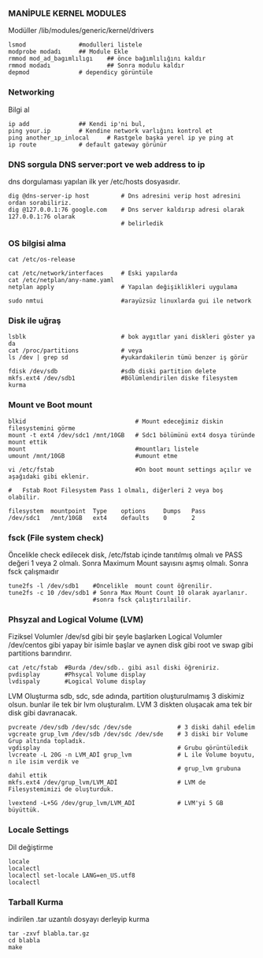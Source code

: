 
### MANİPULE KERNEL MODULES
Modüller /lib/modules/generic/kernel/drivers

```
lsmod				#modulleri listele
modprobe modadı 	## Module Ekle
rmmod mod_ad_bagımlılıgı	## önce bağımlılığını kaldır
rmmod modadı				## Sonra modulu kaldır
depmod 				# dependicy görüntüle 

```
### Networking
Bilgi al
```
ip add				## Kendi ip'ni bul, 
ping your.ip 		# Kendine network varlığını kontrol et
ping another_ıp_inlocal		# Rastgele başka yerel ip ye ping at 
ip route 			# default gateway görünür
```

### DNS sorgula DNS server:port ve web address to ip
dns dorgulaması yapılan ilk yer /etc/hosts dosyasıdır. 
```
dig @dns-server-ip host			# Dns adresini verip host adresini ordan sorabiliriz.
dig @127.0.0.1:76 google.com	# Dns server kaldırıp adresi olarak 127.0.0.1:76 olarak 
								# belirledik
```

### OS bilgisi alma

```
cat /etc/os-release

cat /etc/network/interfaces		# Eski yapılarda
cat /etc/netplan/any-name.yaml 
netplan apply 					# Yapılan değişiklikleri uygulama

sudo nmtui						#arayüzsüz linuxlarda gui ile network
```

### Disk ile uğraş

```
lsblk							# bok aygıtlar yani diskleri göster ya da
cat /proc/partitions			# veya
ls /dev | grep sd  				#yukardakilerin tümü benzer iş görür

fdisk /dev/sdb					#sdb diski partition delete
mkfs.ext4 /dev/sdb1				#Bölümlendirilen diske filesystem kurma
```

### Mount ve Boot mount


```
blkid 								# Mount edeceğimiz diskin filesystemini görme
mount -t ext4 /dev/sdc1 /mnt/10GB	# Sdc1 bölümünü ext4 dosya türünde mount ettik
mount								#mountları listele
umount /mnt/10GB					#umount etme

vi /etc/fstab						#On boot mount settings açılır ve aşağıdaki gibi eklenir.

#	Fstab Root Filesystem Pass 1 olmalı, diğerleri 2 veya boş olabilir.

filesystem	mountpoint	Type	options		Dumps	Pass
/dev/sdc1	/mnt/10GB	ext4	defaults	0		2

```


### fsck (File system check)
Öncelikle check edilecek disk, /etc/fstab içinde tanıtılmış olmalı ve
PASS değeri 1 veya 2 olmalı. Sonra Maximum Mount sayısını aşmış olmalı. 
Sonra fsck çalışmaıdır

```
tune2fs -l /dev/sdb1	#Öncelikle  mount count öğrenilir.
tune2fs -c 10 /dev/sdb1	# Sonra Max Mount Count 10 olarak ayarlanır.
						#sonra fsck çalıştırılailir.
```

### Phsyzal and Logical Volume (LVM)
Fiziksel Volumler /dev/sd gibi bir şeyle başlarken 
Logical Volumler /dev/centos gibi yapay bir isimle başlar ve
aynen disk gibi root ve swap gibi partitions barındırır.

```
cat /etc/fstab	#Burda /dev/sdb.. gibi asıl diski öğreniriz. 
pvdisplay		#Phsycal Volume display
lvdispaly		#Logical Volume display 
```
LVM Oluşturma
sdb, sdc, sde adında, partition oluşturulmamış 3 diskimiz olsun.
bunlar ile tek bir lvm oluşturalım. LVM 3 diskten oluşacak ama
tek bir disk gibi davranacak.  

```
pvcreate /dev/sdb /dev/sdc /dev/sde 			# 3 diski dahil edelim 
vgcreate grup_lvm /dev/sdb /dev/sdc /dev/sde 	# 3 diski bir Volume Grup altında topladık.
vgdisplay 										# Grubu görüntüledik
lvcreate -L 20G -n LVM_ADİ grup_lvm 			# L ile Volume boyutu, n ile isim verdik ve 
												# grup_lvm grubuna dahil ettik
mkfs.ext4 /dev/grup_lvm/LVM_ADİ 				# LVM de Filesystemimizi de oluşturduk. 

lvextend -L+5G /dev/grup_lvm/LVM_ADİ			# LVM'yi 5 GB büyüttük.
```

### Locale Settings

Dil değiştirme
```
locale
localectl
localectl set-locale LANG=en_US.utf8
localectl 
```


### Tarball Kurma
indirilen .tar uzantılı dosyayı derleyip kurma

```
tar -zxvf blabla.tar.gz
cd blabla
make 
```



